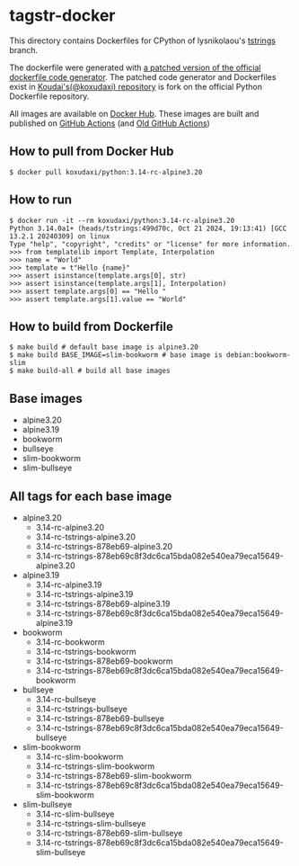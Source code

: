 # tagstr-docker

This directory contains Dockerfiles for CPython of lysnikolaou's [tstrings](https://github.com/lysnikolaou/cpython/tree/tstrings) branch.

The dockerfile were generated with [a patched version of the official dockerfile code generator](https://github.com/koxudaxi/docker-python/blob/support_tag_strings_rebased/apply-templates.sh).
The patched code generator and Dockerfiles exist in [Koudai's(@koxudaxi) repository](https://github.com/koxudaxi/docker-python/tree/support_tag_strings_rebased) is fork on the official Python Dockerfile repository.

All images are available on [Docker Hub](https://hub.docker.com/r/koxudaxi/python).
These images are built and published on [GitHub Actions](https://github.com/pauleveritt/tagstr-site/actions) (and [Old GitHub Actions](https://github.com/koxudaxi/tagstr-docker/actions))

## How to pull from Docker Hub
```shell
$ docker pull koxudaxi/python:3.14-rc-alpine3.20
```

## How to run
```shell
$ docker run -it --rm koxudaxi/python:3.14-rc-alpine3.20
Python 3.14.0a1+ (heads/tstrings:499d70c, Oct 21 2024, 19:13:41) [GCC 13.2.1 20240309] on linux
Type "help", "copyright", "credits" or "license" for more information.
>>> from templatelib import Template, Interpolation
>>> name = "World"
>>> template = t"Hello {name}"
>>> assert isinstance(template.args[0], str)
>>> assert isinstance(template.args[1], Interpolation)
>>> assert template.args[0] == "Hello "
>>> assert template.args[1].value == "World"
```

## How to build from Dockerfile
```shell
$ make build # default base image is alpine3.20
$ make build BASE_IMAGE=slim-bookworm # base image is debian:bookworm-slim
$ make build-all # build all base images
```

## Base images
- alpine3.20
- alpine3.19
- bookworm
- bullseye
- slim-bookworm
- slim-bullseye
## All tags for each base image
- alpine3.20
  - 3.14-rc-alpine3.20
  - 3.14-rc-tstrings-alpine3.20
  - 3.14-rc-tstrings-878eb69-alpine3.20
  - 3.14-rc-tstrings-878eb69c8f3dc6ca15bda082e540ea79eca15649-alpine3.20
- alpine3.19
  - 3.14-rc-alpine3.19
  - 3.14-rc-tstrings-alpine3.19
  - 3.14-rc-tstrings-878eb69-alpine3.19
  - 3.14-rc-tstrings-878eb69c8f3dc6ca15bda082e540ea79eca15649-alpine3.19
- bookworm 
  - 3.14-rc-bookworm
  - 3.14-rc-tstrings-bookworm
  - 3.14-rc-tstrings-878eb69-bookworm
  - 3.14-rc-tstrings-878eb69c8f3dc6ca15bda082e540ea79eca15649-bookworm
- bullseye
  - 3.14-rc-bullseye
  - 3.14-rc-tstrings-bullseye
  - 3.14-rc-tstrings-878eb69-bullseye
  - 3.14-rc-tstrings-878eb69c8f3dc6ca15bda082e540ea79eca15649-bullseye
- slim-bookworm
  - 3.14-rc-slim-bookworm
  - 3.14-rc-tstrings-slim-bookworm
  - 3.14-rc-tstrings-878eb69-slim-bookworm
  - 3.14-rc-tstrings-878eb69c8f3dc6ca15bda082e540ea79eca15649-slim-bookworm
- slim-bullseye
  - 3.14-rc-slim-bullseye
  - 3.14-rc-tstrings-slim-bullseye
  - 3.14-rc-tstrings-878eb69-slim-bullseye
  - 3.14-rc-tstrings-878eb69c8f3dc6ca15bda082e540ea79eca15649-slim-bullseye
